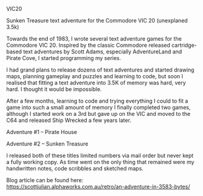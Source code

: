 VIC20

Sunken Treasure text adventure for the Commodore VIC 20 (unexplaned 3.5k)

Towards the end of 1983, I wrote several text adventure games for the Commodore VIC 20. 
Inspired by the classic Commodore released cartridge-based text adventures by Scott Adams, 
especially AdventureLand and Pirate Cove, I started programming my series.

I had grand plans to release dozens of text adventures and started drawing maps, planning 
gameplay and puzzles and learning to code, but soon I realised that fitting a text adventure 
into 3.5K of memory was hard, very hard. I thought it would be impossible.

After a few months, learning to code and trying everything I could to fit a game into such a 
small amount of memory I finally completed two games, although I started work on a 3rd but 
gave up on the VIC and moved to the C64 and released Ship Wrecked a few years later.

Adventure #1 – Pirate House

Adventure #2 – Sunken Treasure

I released both of these titles limited numbers via mail order but never kept a fully working copy. 
As time went on the only thing that remained were my handwritten notes, code scribbles and sketched maps.

Blog article can be found here: https://scottjulian.alphaworks.com.au/retro/an-adventure-in-3583-bytes/
